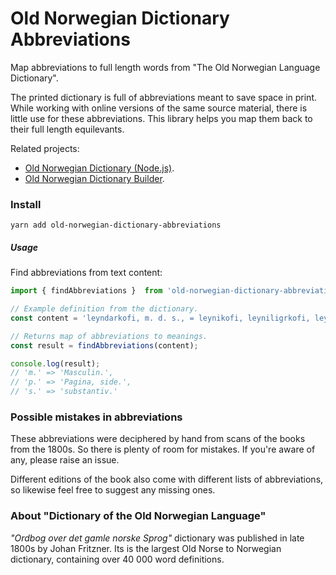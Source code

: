 # Old Norwegian Dictionary Abbreviations

Map abbreviations to full length words from "The Old Norwegian Language Dictionary".

The printed dictionary is full of abbreviations meant to save space in print. While working with online versions of the same source material, there is little use for these abbreviations. This library helps you map them back to their full length equilevants.

Related projects:
- [Old Norwegian Dictionary (Node.js)](https://github.com/stscoundrel/old-norwegian-dictionary).
- [Old Norwegian Dictionary Builder](https://github.com/stscoundrel/old-norwegian-dictionary-builder).

### Install

`yarn add old-norwegian-dictionary-abbreviations`

##### Usage

Find abbreviations from text content:

```javascript
import { findAbbreviations }  from 'old-norwegian-dictionary-abbreviations'

// Example definition from the dictionary.
const content = 'leyndarkofi, m. d. s., = leynikofi, leyniligrkofi, leyndr kofi. Bp. I, 25323; Mar.14811 jvf 37.';

// Returns map of abbreviations to meanings.
const result = findAbbreviations(content);

console.log(result);
// 'm.' => 'Masculin.',
// 'p.' => 'Pagina, side.',
// 's.' => 'substantiv.'

```

### Possible mistakes in abbreviations

These abbreviations were deciphered by hand from scans of the books from the 1800s. So there is plenty of room for mistakes. If you're aware of any, please raise an issue.

Different editions of the book also come with different lists of abbreviations, so likewise feel free to suggest any missing ones.

### About "Dictionary of the Old Norwegian Language"

_"Ordbog over det gamle norske Sprog"_ dictionary was published in late 1800s by Johan Fritzner. Its is the largest Old Norse to Norwegian dictionary, containing over 40 000 word definitions.
